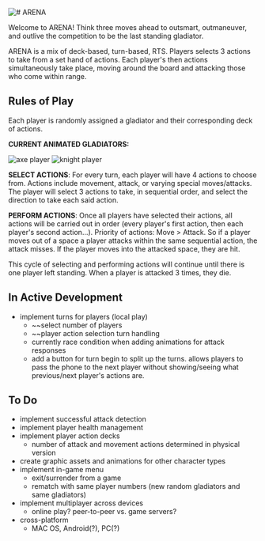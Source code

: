 ![# ARENA](https://github.com/loganherr/arena/blob/master/arena/Assets.xcassets/title.spriteatlas/arena_0.imageset/arena_0.png)

Welcome to ARENA! Think three moves ahead to outsmart, outmaneuver, and outlive the competition to be the last standing gladiator.

ARENA is a mix of deck-based, turn-based, RTS. Players selects 3 actions to take from a set hand of actions. Each player's then actions simultaneously take place, moving around the board and attacking those who come within range.

## 

## Rules of Play

Each player is randomly assigned a gladiator and their corresponding deck of actions.

**CURRENT ANIMATED GLADIATORS:**

![axe player](https://github.com/loganherr/arena/blob/master/arena/Assets.xcassets/axe.imageset/axe.png) ![knight player](https://github.com/loganherr/arena/blob/master/arena/Assets.xcassets/knight.imageset/knight.png)

**SELECT ACTIONS**: For every turn, each player will have 4 actions to choose from. Actions include movement, attack, or varying special moves/attacks. The player will select 3 actions to take, in sequential order, and select the direction to take each said action.

**PERFORM ACTIONS**: Once all players have selected their actions, all actions will be carried out in order (every player's first action, then each player's second action...). Priority of actions: Move > Attack. So if a player moves out of a space a player attacks within the same sequential action, the attack misses. If the player moves into the attacked space, they are hit.

This cycle of selecting and performing actions will continue until there is one player left standing. When a player is attacked 3 times, they die.


## In Active Development

* implement turns for players (local play)
  * ~~select number of players
  * ~~player action selection turn handling
  * currently race condition when adding animations for attack responses
  * add a button for turn begin to split up the turns. allows players to pass the phone to the next player without showing/seeing what previous/next player's actions are.

## To Do

* implement successful attack detection
* implement player health management
* implement player action decks
  * number of attack and movement actions determined in physical version
* create graphic assets and animations for other character types
* implement in-game menu
  * exit/surrender from a game
  * rematch with same player numbers (new random gladiators and same gladiators)
* implement multiplayer across devices
  * online play? peer-to-peer vs. game servers?
* cross-platform
  * MAC OS, Android(?), PC(?)
